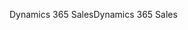 <span data-ttu-id="a7963-101">Dynamics 365 Sales</span><span class="sxs-lookup"><span data-stu-id="a7963-101">Dynamics 365 Sales</span></span>
